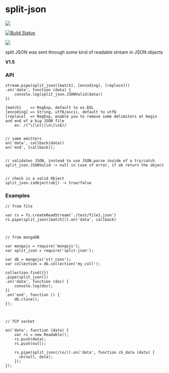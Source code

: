 # split-json

<a href="https://nodei.co/npm/split-json/"><img src="https://nodei.co/npm/split-json.png?downloads=true"></a>

[![Build Status](https://travis-ci.org/joaquimserafim/split-json.png?branch=master)](https://travis-ci.org/joaquimserafim/split-json)

<img src="https://david-dm.org/joaquimserafim/split-json.png">

split JSON was sent through some kind of readable stream in JSON objects



**V1.5**

### API


    stream.pipe(split_json([match], [encoding], [replace]))
    .on('data', function (data) {
        console.log(split_json.JSONValid(data))
    })
    
    [match]    => RegExp, default to os.EOL
    [encoding] => String, utf8/ascii, default to utf8
    [replace]  => RegExp, enable you to remove some delimiters at begin and end of a big JSON file
        ex: /(^\[\n)|(\n\]\n$)/
        
        
    // some emitters
    on('data', callback(data))
    on('end', [callback]);
    
    
    // validates JSON, instead to use JSON.parse inside of a try/catch
    split_json.JSONValid -> null in case of error, if ok return the object
    
    
    // check is a valid Object
    split_json.isObject(obj) -> true/false
    


### Examples

    // from file

    var rs = fs.createReadStream('./test/file1.json')
    rs.pipe(split_json([match])).on('data', callback)
        
        
    
    // from mongoDB
    
    var mongojs = require('mongojs');
    var split_json = require('split-json');

    var db = mongojs('str_conn');
    var collection = db.collection('my_coll');

   	collection.find({})
    .pipe(split_json())
    .on('data', function (doc) {
        console.log(doc);
    })
    .on('end', function () {
        db.close();
    });
          
      
      
    // TCP socket

    on('data', function (data) {
        var rs = new Readable();
        rs.push(data);
        rs.push(null);

        rs.pipe(split_json(/\n/)).on('data', function cb_data (data) {
          cb(null, data);
        });
    });
